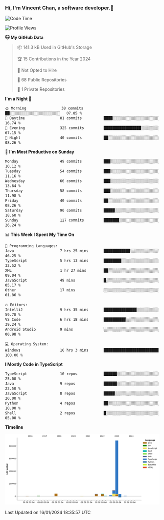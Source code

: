 ### Hi, I'm Vincent Chan, a software developer.👋

<!--
**hkvincent/hkvincent** is a ✨ _special_ ✨ repository because its `README.md` (this file) appears on your GitHub profile.

Here are some ideas to get you started:

- 🔭 I’m currently working on ...
- 🌱 I’m currently learning ...
- 👯 I’m looking to collaborate on ...
- 🤔 I’m looking for help with ...
- 💬 Ask me about ...
- 📫 How to reach me: ...
- 😄 Pronouns: ...
- ⚡ Fun fact: ...
-->
<!--START_SECTION:waka-->
![Code Time](http://img.shields.io/badge/Code%20Time-725%20hrs%2050%20mins-blue)

![Profile Views](http://img.shields.io/badge/Profile%20Views-0-blue)

**🐱 My GitHub Data** 

> 📦 141.3 kB Used in GitHub's Storage 
 > 
> 🏆 15 Contributions in the Year 2024
 > 
> 🚫 Not Opted to Hire
 > 
> 📜 68 Public Repositories 
 > 
> 🔑 1 Private Repositories 
 > 
**I'm a Night 🦉** 

```text
🌞 Morning                38 commits          ██░░░░░░░░░░░░░░░░░░░░░░░   07.85 % 
🌆 Daytime                81 commits          ████░░░░░░░░░░░░░░░░░░░░░   16.74 % 
🌃 Evening                325 commits         █████████████████░░░░░░░░   67.15 % 
🌙 Night                  40 commits          ██░░░░░░░░░░░░░░░░░░░░░░░   08.26 % 
```
📅 **I'm Most Productive on Sunday** 

```text
Monday                   49 commits          ███░░░░░░░░░░░░░░░░░░░░░░   10.12 % 
Tuesday                  54 commits          ███░░░░░░░░░░░░░░░░░░░░░░   11.16 % 
Wednesday                66 commits          ███░░░░░░░░░░░░░░░░░░░░░░   13.64 % 
Thursday                 58 commits          ███░░░░░░░░░░░░░░░░░░░░░░   11.98 % 
Friday                   40 commits          ██░░░░░░░░░░░░░░░░░░░░░░░   08.26 % 
Saturday                 90 commits          █████░░░░░░░░░░░░░░░░░░░░   18.60 % 
Sunday                   127 commits         ███████░░░░░░░░░░░░░░░░░░   26.24 % 
```


📊 **This Week I Spent My Time On** 

```text
💬 Programming Languages: 
Java                     7 hrs 25 mins       ████████████░░░░░░░░░░░░░   46.25 % 
TypeScript               5 hrs 13 mins       ████████░░░░░░░░░░░░░░░░░   32.52 % 
XML                      1 hr 27 mins        ██░░░░░░░░░░░░░░░░░░░░░░░   09.04 % 
JavaScript               49 mins             █░░░░░░░░░░░░░░░░░░░░░░░░   05.17 % 
Other                    17 mins             ░░░░░░░░░░░░░░░░░░░░░░░░░   01.86 % 

🔥 Editors: 
IntelliJ                 9 hrs 35 mins       ███████████████░░░░░░░░░░   59.78 % 
VS Code                  6 hrs 18 mins       ██████████░░░░░░░░░░░░░░░   39.24 % 
Android Studio           9 mins              ░░░░░░░░░░░░░░░░░░░░░░░░░   00.98 % 

💻 Operating System: 
Windows                  16 hrs 3 mins       █████████████████████████   100.00 % 
```

**I Mostly Code in TypeScript** 

```text
TypeScript               10 repos            ██████░░░░░░░░░░░░░░░░░░░   25.00 % 
Java                     9 repos             ██████░░░░░░░░░░░░░░░░░░░   22.50 % 
JavaScript               8 repos             █████░░░░░░░░░░░░░░░░░░░░   20.00 % 
Python                   4 repos             ██░░░░░░░░░░░░░░░░░░░░░░░   10.00 % 
Shell                    2 repos             █░░░░░░░░░░░░░░░░░░░░░░░░   05.00 % 
```



**Timeline**

![Lines of Code chart](https://raw.githubusercontent.com/hkvincent/hkvincent/main/assets/bar_graph.png)


 Last Updated on 16/01/2024 18:35:57 UTC
<!--END_SECTION:waka-->
